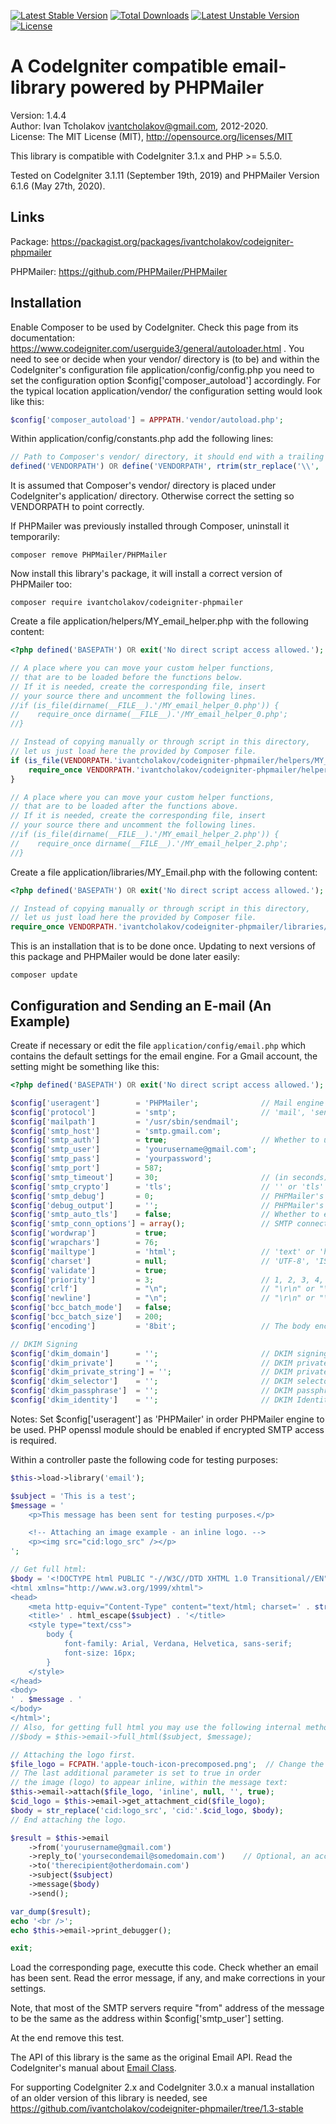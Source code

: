 [![Latest Stable Version](https://poser.pugx.org/ivantcholakov/codeigniter-phpmailer/v)](//packagist.org/packages/ivantcholakov/codeigniter-phpmailer) [![Total Downloads](https://poser.pugx.org/ivantcholakov/codeigniter-phpmailer/downloads)](//packagist.org/packages/ivantcholakov/codeigniter-phpmailer) [![Latest Unstable Version](https://poser.pugx.org/ivantcholakov/codeigniter-phpmailer/v/unstable)](//packagist.org/packages/ivantcholakov/codeigniter-phpmailer) [![License](https://poser.pugx.org/ivantcholakov/codeigniter-phpmailer/license)](//packagist.org/packages/ivantcholakov/codeigniter-phpmailer)

A CodeIgniter compatible email-library powered by PHPMailer
===========================================================

Version: 1.4.4  
Author: Ivan Tcholakov <ivantcholakov@gmail.com>, 2012-2020.  
License: The MIT License (MIT), http://opensource.org/licenses/MIT

This library is compatible with CodeIgniter 3.1.x and PHP >= 5.5.0.

Tested on CodeIgniter 3.1.11 (September 19th, 2019) and PHPMailer Version 6.1.6 (May 27th, 2020).

Links
-----

Package: https://packagist.org/packages/ivantcholakov/codeigniter-phpmailer

PHPMailer: https://github.com/PHPMailer/PHPMailer

Installation
------------

Enable Composer to be used by CodeIgniter. Check this page from its documentation:
https://www.codeigniter.com/userguide3/general/autoloader.html .
You need to see or decide when your vendor/ directory is (to be) and within the
CodeIgniter's configuration file application/config/config.php you need to set the
configuration option $config['composer_autoload'] accordingly. For the typical location
application/vendor/ the configuration setting would look like this:

```php
$config['composer_autoload'] = APPPATH.'vendor/autoload.php';
```

Within application/config/constants.php add the following lines:

```php
// Path to Composer's vendor/ directory, it should end with a trailing slash.
defined('VENDORPATH') OR define('VENDORPATH', rtrim(str_replace('\\', '/', realpath(dirname(APPPATH.'vendor/autoload.php'))), '/').'/');
```

It is assumed that Composer's vendor/ directory is placed under CodeIgniter's
application/ directory. Otherwise correct the setting so VENDORPATH to point correctly.

If PHPMailer was previously installed through Composer, uninstall it temporarily:

```
composer remove PHPMailer/PHPMailer
```

Now install this library's package, it will install a correct version of PHPMailer too:

```
composer require ivantcholakov/codeigniter-phpmailer
```

Create a file application/helpers/MY_email_helper.php with the following content:

```php
<?php defined('BASEPATH') OR exit('No direct script access allowed.');

// A place where you can move your custom helper functions,
// that are to be loaded before the functions below.
// If it is needed, create the corresponding file, insert
// your source there and uncomment the following lines.
//if (is_file(dirname(__FILE__).'/MY_email_helper_0.php')) {
//    require_once dirname(__FILE__).'/MY_email_helper_0.php';
//}

// Instead of copying manually or through script in this directory,
// let us just load here the provided by Composer file.
if (is_file(VENDORPATH.'ivantcholakov/codeigniter-phpmailer/helpers/MY_email_helper.php')) {
    require_once VENDORPATH.'ivantcholakov/codeigniter-phpmailer/helpers/MY_email_helper.php';
}

// A place where you can move your custom helper functions,
// that are to be loaded after the functions above.
// If it is needed, create the corresponding file, insert
// your source there and uncomment the following lines.
//if (is_file(dirname(__FILE__).'/MY_email_helper_2.php')) {
//    require_once dirname(__FILE__).'/MY_email_helper_2.php';
//}
```

Create a file application/libraries/MY_Email.php with the following content:

```php
<?php defined('BASEPATH') OR exit('No direct script access allowed.');

// Instead of copying manually or through script in this directory,
// let us just load here the provided by Composer file.
require_once VENDORPATH.'ivantcholakov/codeigniter-phpmailer/libraries/MY_Email.php';
```

This is an installation that is to be done once. Updating to next versions of
this package and PHPMailer would be done later easily:

```
composer update
```

Configuration and Sending an E-mail (An Example)
------------------------------------------------

Create if necessary or edit the file `application/config/email.php` which contains
the default settings for the email engine. For a Gmail account, the setting might be something like this:

```php
<?php defined('BASEPATH') OR exit('No direct script access allowed.');

$config['useragent']        = 'PHPMailer';              // Mail engine switcher: 'CodeIgniter' or 'PHPMailer'
$config['protocol']         = 'smtp';                   // 'mail', 'sendmail', or 'smtp'
$config['mailpath']         = '/usr/sbin/sendmail';
$config['smtp_host']        = 'smtp.gmail.com';
$config['smtp_auth']        = true;                     // Whether to use SMTP authentication, boolean TRUE/FALSE. If this option is omited or if it is NULL, then SMTP authentication is used when both $config['smtp_user'] and $config['smtp_pass'] are non-empty strings.
$config['smtp_user']        = 'yourusername@gmail.com';
$config['smtp_pass']        = 'yourpassword';
$config['smtp_port']        = 587;
$config['smtp_timeout']     = 30;                       // (in seconds)
$config['smtp_crypto']      = 'tls';                    // '' or 'tls' or 'ssl'
$config['smtp_debug']       = 0;                        // PHPMailer's SMTP debug info level: 0 = off, 1 = commands, 2 = commands and data, 3 = as 2 plus connection status, 4 = low level data output.
$config['debug_output']     = '';                       // PHPMailer's SMTP debug output: 'html', 'echo', 'error_log' or user defined function with parameter $str and $level. NULL or '' means 'echo' on CLI, 'html' otherwise.
$config['smtp_auto_tls']    = false;                    // Whether to enable TLS encryption automatically if a server supports it, even if `smtp_crypto` is not set to 'tls'.
$config['smtp_conn_options'] = array();                 // SMTP connection options, an array passed to the function stream_context_create() when connecting via SMTP.
$config['wordwrap']         = true;
$config['wrapchars']        = 76;
$config['mailtype']         = 'html';                   // 'text' or 'html'
$config['charset']          = null;                     // 'UTF-8', 'ISO-8859-15', ...; NULL (preferable) means config_item('charset'), i.e. the character set of the site.
$config['validate']         = true;
$config['priority']         = 3;                        // 1, 2, 3, 4, 5; on PHPMailer useragent NULL is a possible option, it means that X-priority header is not set at all, see https://github.com/PHPMailer/PHPMailer/issues/449
$config['crlf']             = "\n";                     // "\r\n" or "\n" or "\r"
$config['newline']          = "\n";                     // "\r\n" or "\n" or "\r"
$config['bcc_batch_mode']   = false;
$config['bcc_batch_size']   = 200;
$config['encoding']         = '8bit';                   // The body encoding. For CodeIgniter: '8bit' or '7bit'. For PHPMailer: '8bit', '7bit', 'binary', 'base64', or 'quoted-printable'.

// DKIM Signing
$config['dkim_domain']      = '';                       // DKIM signing domain name, for exmple 'example.com'.
$config['dkim_private']     = '';                       // DKIM private key, set as a file path.
$config['dkim_private_string'] = '';                    // DKIM private key, set directly from a string.
$config['dkim_selector']    = '';                       // DKIM selector.
$config['dkim_passphrase']  = '';                       // DKIM passphrase, used if your key is encrypted.
$config['dkim_identity']    = '';                       // DKIM Identity, usually the email address used as the source of the email.
```

Notes:
Set $config['useragent'] as 'PHPMailer' in order PHPMailer engine to be used.
PHP openssl module should be enabled if encrypted SMTP access is required.

Within a controller paste the following code for testing purposes:

```php
$this->load->library('email');

$subject = 'This is a test';
$message = '
    <p>This message has been sent for testing purposes.</p>

    <!-- Attaching an image example - an inline logo. -->
    <p><img src="cid:logo_src" /></p>
';

// Get full html:
$body = '<!DOCTYPE html PUBLIC "-//W3C//DTD XHTML 1.0 Transitional//EN" "http://www.w3.org/TR/xhtml1/DTD/xhtml1-transitional.dtd">
<html xmlns="http://www.w3.org/1999/xhtml">
<head>
    <meta http-equiv="Content-Type" content="text/html; charset=' . strtolower(config_item('charset')) . '" />
    <title>' . html_escape($subject) . '</title>
    <style type="text/css">
        body {
            font-family: Arial, Verdana, Helvetica, sans-serif;
            font-size: 16px;
        }
    </style>
</head>
<body>
' . $message . '
</body>
</html>';
// Also, for getting full html you may use the following internal method:
//$body = $this->email->full_html($subject, $message);

// Attaching the logo first.
$file_logo = FCPATH.'apple-touch-icon-precomposed.png';  // Change the path accordingly.
// The last additional parameter is set to true in order
// the image (logo) to appear inline, within the message text:
$this->email->attach($file_logo, 'inline', null, '', true);
$cid_logo = $this->email->get_attachment_cid($file_logo);
$body = str_replace('cid:logo_src', 'cid:'.$cid_logo, $body);
// End attaching the logo.

$result = $this->email
    ->from('yourusername@gmail.com')
    ->reply_to('yoursecondemail@somedomain.com')    // Optional, an account where a human being reads.
    ->to('therecipient@otherdomain.com')
    ->subject($subject)
    ->message($body)
    ->send();

var_dump($result);
echo '<br />';
echo $this->email->print_debugger();

exit;
```

Load the corresponding page, executte this code. Check whether an email has been sent. Read the error message,
if any, and make corrections in your settings.

Note, that most of the SMTP servers require "from" address of the message to be the same as the address within
$config['smtp_user'] setting.

At the end remove this test.

The API of this library is the same as the original Email API. Read the CodeIgniter's manual about
[Email Class](https://www.codeigniter.com/userguide3/libraries/email.html).

For supporting CodeIgniter 2.x and CodeIgniter 3.0.x a manual installation of an older version of this
library is needed, see https://github.com/ivantcholakov/codeigniter-phpmailer/tree/1.3-stable
